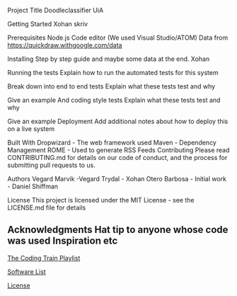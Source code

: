 Project Title
Doodleclassifier UiA

Getting Started
Xohan skriv

Prerequisites
Node.js
Code editor (We used Visual Studio/ATOM)
Data from https://quickdraw.withgoogle.com/data


Installing
Step by step guide and maybe some data at the end. 
Xohan

Running the tests
Explain how to run the automated tests for this system

Break down into end to end tests
Explain what these tests test and why

Give an example
And coding style tests
Explain what these tests test and why

Give an example
Deployment
Add additional notes about how to deploy this on a live system

Built With
Dropwizard - The web framework used
Maven - Dependency Management
ROME - Used to generate RSS Feeds
Contributing
Please read CONTRIBUTING.md for details on our code of conduct, and the process for submitting pull requests to us.


Authors
Vegard Marvik -Vegard Trydal - Xohan Otero Barbosa - Initial work - Daniel Shiffman

License
This project is licensed under the MIT License - see the LICENSE.md file for details

Acknowledgments
Hat tip to anyone whose code was used
Inspiration
etc
----------
[The Coding Train Playlist](https://www.youtube.com/watch?v=pqY_Tn2SIVA&list=PLRqwX-V7Uu6Zs14zKVuTuit6jApJgoYZQ)

[Software List](https://github.com/vegart13/DoodleClassifier/blob/master/Software.md)

[License](https://github.com/vegart13/DoodleClassifier/blob/master/LICENSE)
